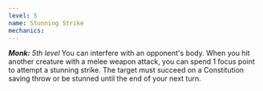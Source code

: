 ```yaml
---
level: 5
name: Stunning Strike
mechanics:
---
```

_**Monk:** 5th level_
You can interfere with an opponent's body. When you hit another creature with a melee weapon attack, you can spend 1 focus point to attempt a stunning strike. The target must succeed on a Constitution saving throw or be stunned until the end of your next turn.